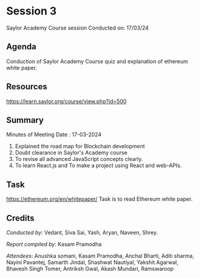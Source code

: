 
# Session 3
Saylor Academy Course session
Conducted on: 17/03/24

## Agenda
Conduction of Saylor Academy Course quiz and explanation of ethereum white paper.

## Resources
https://learn.saylor.org/course/view.php?id=500

## Summary
Minutes of Meeting Date : 17-03-2024
1. Explained the road map for Blockchain development
2. Doubt clearance in Saylor's Academy course
3. To revise all advanced JavaScript concepts clearly.
4. To learn React.js and To
make a project using React and web-APIs.


## Task
https://ethereum.org/en/whitepaper/ Task is to read Ethereum white paper.
## Credits
*Conducted by:* Vedant, Siva Sai, Yash, Aryan, Naveen, Shrey.

*Report compiled by*: Kasam Pramodha

*Attendees*: Anushka somani,
Kasam Pramodha,
Anchal Bharti,
Aditi sharma,
Nayini Pavantej,
Samarth Jindal,
Shashwat Nautiyal,
Yakshit Agarwal,
Bhavesh Singh Tomer,
Antriksh Gwal,
Akash Mundari,
Ramswaroop

 
